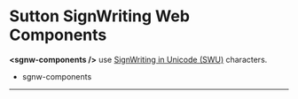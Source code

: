 # Sutton SignWriting Web Components

**&lt;sgnw-components /&gt;** use [SignWriting in Unicode (SWU)](https://tools.ietf.org/id/draft-slevinski-formal-signwriting-09.html#name-signwriting-in-unicode-swu) characters.

- sgnw-components

---
